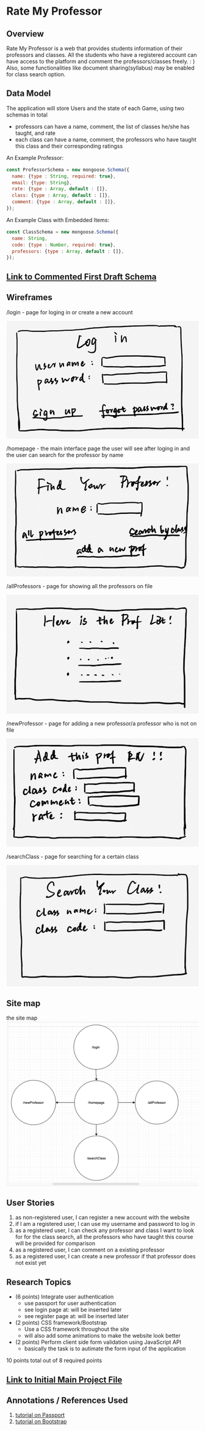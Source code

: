 # Rate My Professor

## Overview

Rate My Professor is a web that provides students information of their professors and classes. All the students who have a registered account can have access to the platform and comment the professors/classes freely. : ) Also, some functionalities like document sharing(syllabus) may be enabled for class search option. 


## Data Model

The application will store Users and the state of each Game, using two schemas in total

* professors can have a name, comment, the list of classes he/she has taught, and rate
* each class can have a name, comment, the professors who have taught this class and their corresponding ratingss

An Example Professor:

```javascript
const ProfessorSchema = new mongoose.Schema({
  name: {type : String, required: true}, 
  email: {type: String},
  rate: {type : Array, default : []}, 
  class: {type : Array, default : []},
  comment: {type : Array, default : []},  
});
```

An Example Class with Embedded Items:

```javascript
const ClassSchema = new mongoose.Schema({
  name: String, 
  code: {type : Number, required: true}, 
  professors: {type : Array, default : []},  
});
```


## [Link to Commented First Draft Schema](src/db.js) 


## Wireframes

/login - page for loging in or create a new account

![list create](documentation/login.jpg)

/homepage - the main interface page the user will see after loging in
            and the user can search for the professor by name

![list](documentation/homepage.jpg)

/allProfessors - page for showing all the professors on file

![list](documentation/proflist.jpg)


/newProfessor - page for adding a new professor/a professor who is not on file

![list](documentation/addnew.jpg)

/searchClass - page for searching for a certain class

![list](documentation/class.jpg)


## Site map
the site map
![list](documentation/set_map.jpg)


## User Stories

1. as non-registered user, I can register a new account with the website
2. if I am a registered user, I can use my username and password to log in
3. as a registered user, I can check any professor and class I want to look for
   for the class search, all the professors who have taught this course will be provided for comparison
4. as a registered user, I can comment on a existing professor
5. as a registered user, I can create a new professor if that professor does not exist yet

## Research Topics

* (6 points) Integrate user authentication
    * use passport for user authentication
    * see login page at: will be inserted later 
    * see register page at: will be inserted later
* (2 points) CSS framework/Bootstrap
    * Use a CSS framework throughout the site
    * will also add some animations to make the website look better
* (2 points) Perform client side form validation using JavaScript API
    * basically the task is to autimate the form input of the application 
    
10 points total out of 8 required points

## [Link to Initial Main Project File](src/app.js) 

## Annotations / References Used

1. [tutorial on Passport](https://medium.freecodecamp.org/learn-how-to-handle-authentication-with-node-using-passport-js-4a56ed18e81e)
2. [tutorial on Bootstrap](https://getbootstrap.com)
